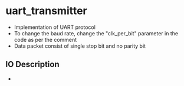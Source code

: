 # uart_transmitter
- Implementation of UART protocol  
- To change the baud rate, change the "clk_per_bit" parameter in the code as per the comment  
- Data packet consist of single stop bit and no parity bit
## IO Description
- 


